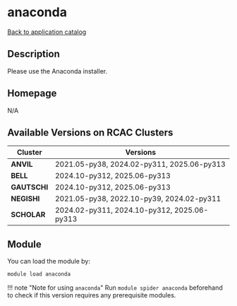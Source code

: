 # anaconda

[Back to application catalog](../app_catalog.md)

## Description

Please use the Anaconda installer.

## Homepage

N/A

## Available Versions on RCAC Clusters

|Cluster|Versions|
|---|---|
**ANVIL**|2021.05-py38, 2024.02-py311, 2025.06-py313
**BELL**|2024.10-py312, 2025.06-py313
**GAUTSCHI**|2024.10-py312, 2025.06-py313
**NEGISHI**|2021.05-py38, 2022.10-py39, 2024.02-py311
**SCHOLAR**|2024.02-py311, 2024.10-py312, 2025.06-py313

## Module

You can load the module by:

```bash
module load anaconda
```

!!! note "Note for using `anaconda`"
    Run `module spider anaconda` beforehand to check if this version requires any prerequisite modules.
